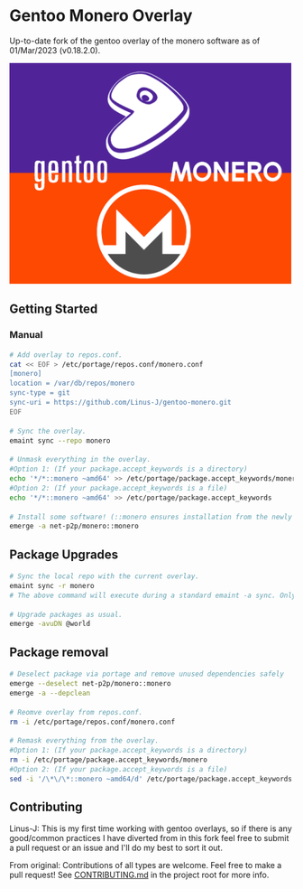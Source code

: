# Gentoo Monero Overlay

Up-to-date fork of the gentoo overlay of the monero software as of 01/Mar/2023 (v0.18.2.0).

<img src="https://github.com/Linus-J/repo-images/blob/main/gentoo-monero/gentoo-xmr-logo.png" alt="Pokerbot" width="500"/>

## Getting Started

### Manual

```bash
# Add overlay to repos.conf.
cat << EOF > /etc/portage/repos.conf/monero.conf
[monero]
location = /var/db/repos/monero
sync-type = git
sync-uri = https://github.com/Linus-J/gentoo-monero.git
EOF

# Sync the overlay.
emaint sync --repo monero

# Unmask everything in the overlay.
#Option 1: (If your package.accept_keywords is a directory)
echo '*/*::monero ~amd64' >> /etc/portage/package.accept_keywords/monero
#Option 2: (If your package.accept_keywords is a file)
echo '*/*::monero ~amd64' >> /etc/portage/package.accept_keywords

# Install some software! (::monero ensures installation from the newly created local monero repo)
emerge -a net-p2p/monero::monero 
```

## Package Upgrades
```bash
# Sync the local repo with the current overlay.
emaint sync -r monero 
# The above command will execute during a standard emaint -a sync. Only need to use when specifically updating this repo.

# Upgrade packages as usual.
emerge -avuDN @world
```

## Package removal
```bash
# Deselect package via portage and remove unused dependencies safely
emerge --deselect net-p2p/monero::monero
emerge -a --depclean

# Reomve overlay from repos.conf.
rm -i /etc/portage/repos.conf/monero.conf

# Remask everything from the overlay.
#Option 1: (If your package.accept_keywords is a directory)
rm -i /etc/portage/package.accept_keywords/monero
#Option 2: (If your package.accept_keywords is a file)
sed -i '/\*\/\*::monero ~amd64/d' /etc/portage/package.accept_keywords
```

## Contributing
Linus-J:
This is my first time working with gentoo overlays, so if there is any good/common practices I have diverted from in this fork feel free to submit a pull request or an issue and I'll do my best to sort it out.

From original:
Contributions of all types are welcome.
Feel free to make a pull request!
See [CONTRIBUTING.md](CONTRIBUTING.md) in the project root for more info.


